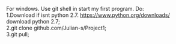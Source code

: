 For windows. Use git shell in start my first program. Do:   
1.Download if isnt python 2.7. 
https://www.python.org/downloads/ download python 2.7;    
2.git clone github.com/Julian-s/Project1;  
3.git pull;   
